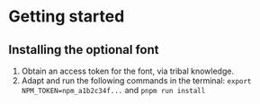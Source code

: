 # Getting started

## Installing the optional font

1. Obtain an access token for the font, via tribal knowledge.
2. Adapt and run the following commands in the terminal: `export NPM_TOKEN=npm_a1b2c34f...` and `pnpm run install`
